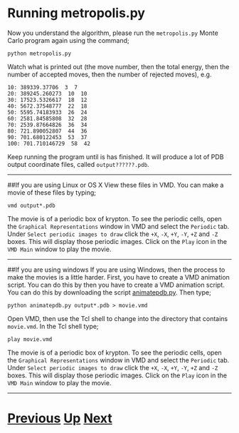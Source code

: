 
# Running metropolis.py

Now you understand the algorithm, please run the `metropolis.py` Monte Carlo program again using the command;

```
python metropolis.py
```

Watch what is printed out (the move number, then the total energy, then the number of accepted moves, then the number of rejected moves), e.g.

```
10: 389339.37706  3  7
20: 389245.260273  10  10
30: 17523.5326617  18  12
40: 5672.37548777  22  18
50: 5595.74183933  26  24
60: 2581.84585808  32  28
70: 2539.87664826  36  34
80: 721.890052807  44  36
90: 701.680122453  53  37
100: 701.710146729  58  42
```

Keep running the program until is has finished. It will produce a lot of PDB output coordinate files, called `output??????.pdb`. 

***
##If you are using Linux or OS X
View these files in VMD. You can make a movie of these files by typing;

```
vmd output*.pdb
```

The movie is of a periodic box of krypton. To see the periodic cells, open the `Graphical Representations` window in VMD and select the `Periodic` tab. Under `Select periodic images to draw` click the `+X`, `-X`, `+Y`, `-Y`, `+Z` and `-Z` boxes. This will display those periodic images. Click on the `Play` icon in the `VMD Main` window to play the movie.

***
##If you are using windows
If you are using Windows, then the process to make the movies is a little harder. First, you have to create a VMD animation script. You can do this by  then you have to create a VMD animation script. You can do this by downloading the script [animatepdb.py](../software/animatepdb_py.md). Then type;

```
python animatepdb.py output*.pdb > movie.vmd
```

Open VMD, then use the Tcl shell to change into the directory that contains `movie.vmd`. In the Tcl shell type;

```
play movie.vmd
```

The movie is of a periodic box of krypton. To see the periodic cells, open the `Graphical Representations` window in VMD and select the `Periodic` tab. Under `Select periodic images to draw` click the `+X`, `-X`, `+Y`, `-Y`, `+Z` and `-Z` boxes. This will display those periodic images. Click on the `Play` icon in the `VMD Main` window to play the movie.

***

# [Previous](metropolis.md) [Up](README.md) [Next](control.md) 
